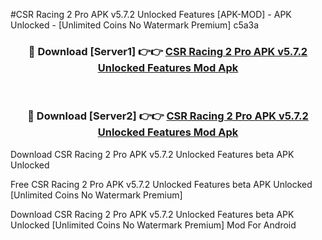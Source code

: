 #CSR Racing 2 Pro APK v5.7.2 Unlocked Features [APK-MOD] - APK Unlocked - [Unlimited Coins No Watermark Premium] c5a3a



<div align="center">

<h3>🔴 Download [Server1] 👉👉 <a href="https://momento.my/?title=CSR_Racing_2_Pro_APK_v5.7.2_Unlocked_Features">CSR Racing 2 Pro APK v5.7.2 Unlocked Features Mod Apk</a></h3><br>

<h3>🔴 Download [Server2] 👉👉 <a href="https://momento.my/?title=CSR_Racing_2_Pro_APK_v5.7.2_Unlocked_Features">CSR Racing 2 Pro APK v5.7.2 Unlocked Features Mod Apk</a></h3>
</div>



Download CSR Racing 2 Pro APK v5.7.2 Unlocked Features beta APK Unlocked

Free CSR Racing 2 Pro APK v5.7.2 Unlocked Features beta APK Unlocked [Unlimited Coins No Watermark Premium]

Download CSR Racing 2 Pro APK v5.7.2 Unlocked Features beta APK Unlocked [Unlimited Coins No Watermark Premium] Mod For Android

